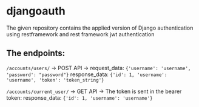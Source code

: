 # djangoauth

The given repository contains the applied version of Django authentication using
restframework and rest framework jwt authentication

## The endpoints:

`/accounts/users/` -> POST API ->
request_data: `{'username': 'username', 'password': "password"}`
response_data: `{'id': 1, 'username': 'username', 'token': 'token_string'}`

`/accounts/current_user/` -> GET API ->
The token is sent in the bearer token:
response_data: `{'id': 1, 'username': 'username'}`
